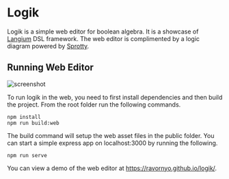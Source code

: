 # Logik
Logik is a simple web editor for boolean algebra. It is a showcase of [Langium]([https://langium.org](https://github.com/langium/langium)/) DSL framework. The web editor is complimented by a logic diagram powered by [Sprotty](https://github.com/eclipse-sprotty/sprotty).

## Running Web Editor
![screenshot](https://user-images.githubusercontent.com/877171/235789552-70737b07-667d-4fbf-86e3-9068b6eedfe6.png)

To run logik in the web, you need to first install dependencies and then build the project. From the root folder run the following commands.

```
npm install
npm run build:web
```

The build command will setup the web asset files in the public folder. You can start a simple express app on localhost:3000 by running the following.

```
npm run serve
```


You can view a demo of the web editor at https://ravornyo.github.io/logik/.

